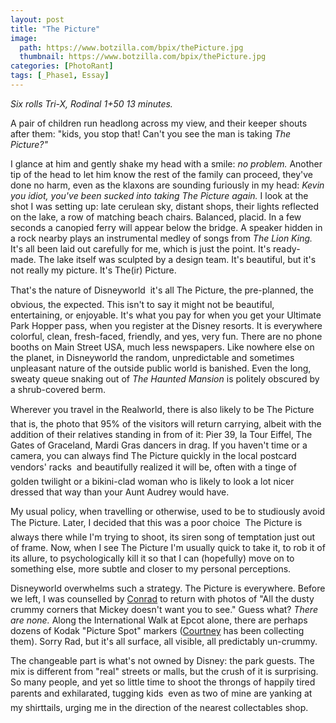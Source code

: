 ```yaml
---
layout: post
title: "The Picture"
image:
  path: https://www.botzilla.com/bpix/thePicture.jpg
  thumbnail: https://www.botzilla.com/bpix/thePicture.jpg
categories: [PhotoRant]
tags: [_Phase1, Essay]
---
```


<!-- ![(C)2004 K Bjorke]({{ 'https://www.botzilla.com/bpix/thePicture.jpg' | absolute_url }}){: .align-center} -->


<i>Six rolls Tri-X, Rodinal 1+50 13 minutes.</i>

A pair of children run headlong across my view, and their keeper shouts after  them: "kids, you stop that! Can't you see the man is taking <i>The Picture?"</i>

I glance at him and gently shake my head with a smile: <i>no problem.</i> Another tip of the head to let him know the rest of the family can proceed, they've done no harm, even as the klaxons are sounding furiously in my head: <i>Kevin you idiot, you've been sucked into taking The Picture again.</i> I look at the shot I was setting up: late cerulean sky, distant shops, their lights reflected on the lake, a row of matching beach chairs. Balanced, placid. In a few seconds a canopied ferry will appear below the bridge. A speaker hidden in a rock nearby plays an instrumental medley of songs from <i>The Lion King.</i> It's all been laid out carefully for me, which is just the point. It's ready-made. The lake itself was sculpted by a design team. It's beautiful, but it's not really my picture. It's The(ir) Picture.

<!--more-->
That's the nature of Disneyworld &#151; it's all The Picture, the pre-planned, the obvious, the expected. This isn't to say it might not be beautiful, entertaining, or enjoyable. It's what you pay for when you get your Ultimate Park Hopper pass, when you register at the Disney resorts. It is everywhere colorful, clean, fresh-faced, friendly, and yes, very fun. There are no phone booths on Main Street USA, much less newspapers. Like nowhere else on the planet, in Disneyworld the random, unpredictable and sometimes unpleasant nature of the outside public world is banished. Even the long, sweaty queue snaking out of <i>The Haunted Mansion</i> is politely obscured by a shrub-covered berm.

Wherever you travel in the Realworld, there is also likely to be The Picture &#151; that is, the photo that 95% of the visitors will return carrying, albeit with the addition of their relatives standing in from of it: Pier 39, la Tour Eiffel, The Gates of Graceland, Mardi Gras dancers in drag. If you haven't time or a camera, you can always find The Picture quickly in the local postcard vendors' racks &#151; and beautifully realized it will be, often with a tinge of golden twilight or a bikini-clad woman who is likely to look a lot nicer dressed that way than your Aunt Audrey would have.

My usual policy, when travelling or otherwise, used to be to studiously avoid The Picture. Later, I decided that this was a poor choice &#151; The Picture is always there while I'm trying to shoot, its siren song of temptation just out of frame. Now, when I see The Picture I'm usually quick to take it, to rob it of its allure, to psychologically kill it so that I can (hopefully) move on to something else, more subtle and closer to my personal perceptions.

Disneyworld overwhelms such a strategy. The Picture is everywhere. Before we left, I was counselled by <a href="http://cweiser.crosswinds.net/gallery/" rel="colleague">Conrad</a> to return with photos of "All the dusty crummy corners that Mickey doesn't want you to see." Guess what? <i>There are none.</i> Along the International Walk at Epcot alone, there are perhaps dozens of Kodak "Picture Spot" markers (<a href="http://www.geekychck.net/" rel="sweetheart">Courtney</a> has been collecting them). Sorry Rad, but it's all surface, all visible, all predictably un-crummy.

The changeable part is what's not owned by Disney: the park guests. The mix is different from "real" streets or malls, but the crush of it is surprising. So many people, and yet so little time to shoot the throngs of happily tired parents and exhilarated, tugging kids &#151; even as two of mine are yanking at my shirttails, urging me in the direction of the nearest collectables shop. 
